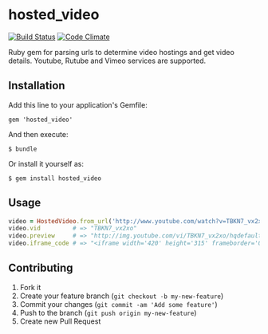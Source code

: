 hosted_video
============
[![Build Status](https://travis-ci.org/pascalevi4/hosted_video.svg?branch=master)](https://travis-ci.org/pascalevi4/hosted_video)
[![Code Climate](https://codeclimate.com/github/pascalevi4/hosted_video.png)](https://codeclimate.com/github/pascalevi4/hosted_video)

Ruby gem for parsing urls to determine video hostings and get video details. Youtube, Rutube and Vimeo services are supported.

## Installation

Add this line to your application's Gemfile:

    gem 'hosted_video'

And then execute:

    $ bundle

Or install it yourself as:

    $ gem install hosted_video

## Usage

```ruby
video = HostedVideo.from_url('http://www.youtube.com/watch?v=TBKN7_vx2xo')
video.vid         # => "TBKN7_vx2xo"
video.preview     # => "http://img.youtube.com/vi/TBKN7_vx2xo/hqdefault.jpg"
video.iframe_code # => "<iframe width='420' height='315' frameborder='0' src='http://www.youtube.com/embed/TBKN7_vx2xo?wmode=transparent'></iframe>"
```

## Contributing

1. Fork it
2. Create your feature branch (`git checkout -b my-new-feature`)
3. Commit your changes (`git commit -am 'Add some feature'`)
4. Push to the branch (`git push origin my-new-feature`)
5. Create new Pull Request
